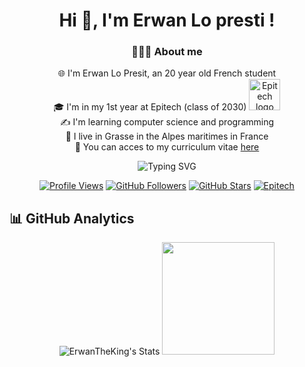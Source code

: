 <div align="center">

<h1 align="center">Hi 👋, I'm Erwan Lo presti !</h1>
<h3 align="center">👨🏻‍🦱 About me</h3>
<p align="center">
    🌐 I'm Erwan Lo Presit, an 20 year old French student<br>
    🎓 I'm in my 1st year at Epitech (class of 2030) <a href="https://epitech.eu"><img src="https://newsroom.ionis-group.com/wp-content/uploads/2023/09/EPI-LOGO-2023-QUADRI.png" alt="Epitech logo" width="50px"></a><br>
    ✍️ I'm learning computer science and programming<br>
    📌 I live in Grasse in the Alpes maritimes in France<br>
    📄 You can acces to my curriculum vitae <a href="https://github.com/toro-nicolas/toro-nicolas/blob/main/TORO%20Nicolas%20-%20CV.pdf">here</a>
</p>
<img src="https://readme-typing-svg.herokuapp.com?font=Fira+Code&weight=600&size=28&pause=1000&color=800020&center=true&vCenter=true&width=600&lines=Welcome+to+my+profile+%F0%9F%91%8B;Starting+my+journey+at+Epitech+%F0%9F%8E%93;C+programming+%F0%9F%92%BB;Exploring+Full-Stack+development+%F0%9F%8C%90;Diving+into+AI+and+Data+science+%F0%9F%A4%96;Curious+about+cybersecurity+%F0%9F%94%92;Always+coding,+always+growing+%F0%9F%9B%A0%EF%B8%8F" alt="Typing SVG" />

[![Profile Views](https://komarev.com/ghpvc/?username=ErwanTheKing&color=4ECDC4&style=for-the-badge&label=PROFILE+VIEWS)](https://github.com/ErwanTheKing)
[![GitHub Followers](https://img.shields.io/github/followers/ErwanTheKing?label=FOLLOWERS&style=for-the-badge&color=FF6B6B&logo=github)](https://github.com/ErwanTheKing?tab=followers)
[![GitHub Stars](https://img.shields.io/github/stars/ErwanTheKing?label=TOTAL+STARS&style=for-the-badge&color=FFD93D&logo=github)](https://github.com/ErwanTheKing?tab=repositories)
[![Epitech](https://img.shields.io/badge/EPITECH-STUDENT-45B7D1?style=for-the-badge&logo=studyverse)](https://www.epitech.eu/)

</div>

## 📊 GitHub Analytics

<div align="center">
  
  ![ErwanTheKing's Stats](https://github-readme-stats.vercel.app/api?username=ErwanTheKing&theme=dracula&show_icons=true&hide_border=false&count_private=true)
  <img height="180em" src="https://github-readme-stats-sigma-five.vercel.app/api/top-langs/?username=ErwanTheKing&layout=compact&langs_count=8&theme=dracula&border_radius=10&hide_border=true&bg_color=0D1117&title_color=800020&text_color=ffffff"/>

</div>
